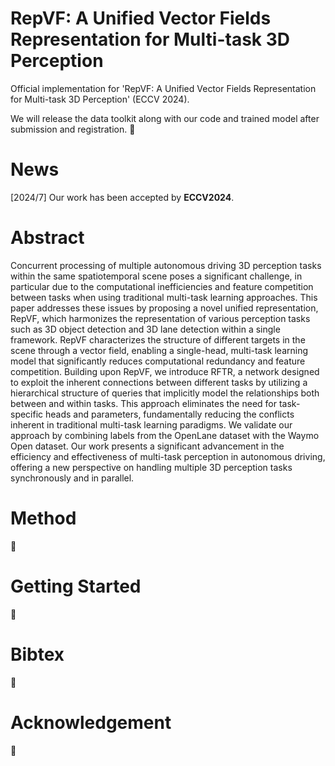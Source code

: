 # RepVF: A Unified Vector Fields Representation for Multi-task 3D Perception

Official implementation for 'RepVF: A Unified Vector Fields Representation
for Multi-task 3D Perception' (ECCV 2024). 

We will release the data toolkit along with our code and trained model after submission and registration.
🚧
# News
[2024/7] Our work has been accepted by **ECCV2024**.

# Abstract
Concurrent processing of multiple autonomous driving 3D perception tasks within the same spatiotemporal scene poses a significant challenge, in particular due to the computational inefficiencies and feature competition between tasks when using traditional multi-task learning approaches. 
This paper addresses these issues by proposing a novel unified representation, RepVF, which harmonizes the representation of various perception tasks such as 3D object detection and 3D lane detection within a single framework. RepVF characterizes the structure of different targets in the scene through a vector field, enabling a single-head, multi-task learning model that significantly reduces computational redundancy and feature competition.
Building upon RepVF, we introduce RFTR, a network designed to exploit the inherent connections between different tasks by utilizing a hierarchical structure of queries that implicitly model the relationships both between and within tasks. This approach eliminates the need for task-specific heads and parameters, fundamentally reducing the conflicts inherent in traditional multi-task learning paradigms.
We validate our approach by combining labels from the OpenLane dataset with the Waymo Open dataset. Our work presents a significant advancement in the efficiency and effectiveness of multi-task perception in autonomous driving, offering a new perspective on handling multiple 3D perception tasks synchronously and in parallel. 

# Method
🚧
# Getting Started 
🚧
# Bibtex
🚧
# Acknowledgement
🚧
